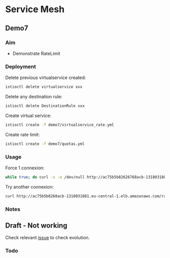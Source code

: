 # Service Mesh

## Demo7

### Aim

- Demonstrate RateLimit

### Deployment

Delete previous virtualservice created:

```sh
istioctl delete virtualservice xxx
```

Delete any destination rule:

```sh
istioctl delete DestinationRule xxx
```

Create virtual service:

```sh
istioctl create -f demo7/virtualservice_rate.yml
```

Create rate limit:

```sh
istioctl create -f demo7/quotas.yml
```

### Usage

Force 1 connexion:

```sh
while true; do curl -s -o /dev/null http://ac75b5b82626768acb-1318031881.eu-central-1.elb.amazonaws.com/rate/; done
```

Try another connexion:

```sh
curl http://ac75b5b8268acb-1318031881.eu-central-1.elb.amazonaws.com/rate/ -v
```

### Notes

## Draft - Not working

Check relevant [issue](https://github.com/istio/istio/issues/5692) to check evolution.

### Todo